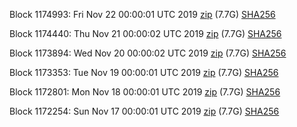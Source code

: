 Block 1174993: Fri Nov 22 00:00:01 UTC 2019 [zip](https://dash-bootstrap.ams3.digitaloceanspaces.com/mainnet/2019-11-22/bootstrap.dat.zip) (7.7G) [SHA256](https://dash-bootstrap.ams3.digitaloceanspaces.com/mainnet/2019-11-22/sha256.txt)

Block 1174440: Thu Nov 21 00:00:02 UTC 2019 [zip](https://dash-bootstrap.ams3.digitaloceanspaces.com/mainnet/2019-11-21/bootstrap.dat.zip) (7.7G) [SHA256](https://dash-bootstrap.ams3.digitaloceanspaces.com/mainnet/2019-11-21/sha256.txt)

Block 1173894: Wed Nov 20 00:00:02 UTC 2019 [zip](https://dash-bootstrap.ams3.digitaloceanspaces.com/mainnet/2019-11-20/bootstrap.dat.zip) (7.7G) [SHA256](https://dash-bootstrap.ams3.digitaloceanspaces.com/mainnet/2019-11-20/sha256.txt)

Block 1173353: Tue Nov 19 00:00:01 UTC 2019 [zip](https://dash-bootstrap.ams3.digitaloceanspaces.com/mainnet/2019-11-19/bootstrap.dat.zip) (7.7G) [SHA256](https://dash-bootstrap.ams3.digitaloceanspaces.com/mainnet/2019-11-19/sha256.txt)

Block 1172801: Mon Nov 18 00:00:01 UTC 2019 [zip](https://dash-bootstrap.ams3.digitaloceanspaces.com/mainnet/2019-11-18/bootstrap.dat.zip) (7.7G) [SHA256](https://dash-bootstrap.ams3.digitaloceanspaces.com/mainnet/2019-11-18/sha256.txt)

Block 1172254: Sun Nov 17 00:00:01 UTC 2019 [zip](https://dash-bootstrap.ams3.digitaloceanspaces.com/mainnet/2019-11-17/bootstrap.dat.zip) (7.7G) [SHA256](https://dash-bootstrap.ams3.digitaloceanspaces.com/mainnet/2019-11-17/sha256.txt)
